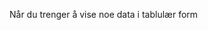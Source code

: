 Når du trenger å vise noe data i tablulær form

```[import](./../../components/SimpleTableExample.vue)
```
